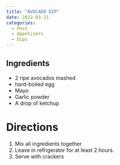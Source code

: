 ```yaml
---
title: "AVOCADO DIP"
date: 2022-03-21
categories:
  - Post
  - Appetizers
  - Dips
---
```


 
## Ingredients
* 2 ripe avocados mashed
* hard-boiled egg
* Mayo
* Garlic powder
* A drop of ketchup

# Directions
1. Mix all ingredients together
2. Leave in refrigerator for at least 2 hours.
3. Serve with crackers
